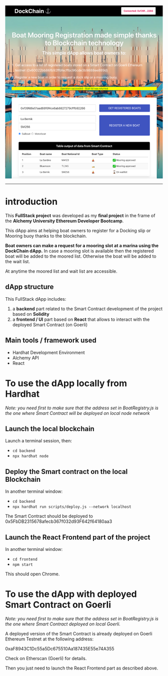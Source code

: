 ![My Image](dapp-screenshot_DockChain.png)

---

# introduction

This **FullStack project** was developed as my **final project** in the frame of the **Alchemy University Ethereum Developer Bootcamp**.

This dApp aims at helping boat owners to register for a Docking slip or Mooring buoy thanks to the blockchain.

**Boat owners can make a request for a mooring slot at a marina using the DockChain dApp.**
In case a mooring slot is available then the registered boat will be added to the moored list.
Otherwise the boat will be added to the wait list.

At anytime the moored list and wait list are accessible.

## dApp structure

This FullStack dApp includes:

1. a **backend** part related to the Smart Contract development of the project based on **Solidity**
2. a **frontend / UI** part based on **React** that allows to interact with the deployed Smart Contract (on Goerli)

## Main tools / framework used

- Hardhat Development Environment
- Alchemy API
- React

# To use the dApp locally from Hardhat

_Note: you need first to make sure that the address set in BoatRegistry.js is the one where Smart Contract will be deployed on local node network_

## Launch the local blockchain

Launch a terminal session, then:

- `cd backend`
- `npx hardhat node`

## Deploy the Smart contract on the local Blockchain

In another terminal window:

- `cd backend`
- `npx hardhat run scripts/deploy.js --network localhost`

The Smart Contract should be deployed to 0x5FbDB2315678afecb367f032d93F642f64180aa3

## Launch the React Frontend part of the project

In another terminal window:

- `cd frontend`
- `npm start`

This should open Chrome.

# To use the dApp with deployed Smart Contract on Goerli

_Note: you need first to make sure that the address set in BoatRegistry.js is the one where Smart Contract deployed on local Goerli._

A deployed version of the Smart Contract is already deployed on Goerli Ethereum Testnet at the following address:

0xaF8943C1Dc55a5Dc675510Aa187435E55e74A355

Check on Etherscan (Goerli) for details.

Then you just need to launch the React Frontend part as described above.

